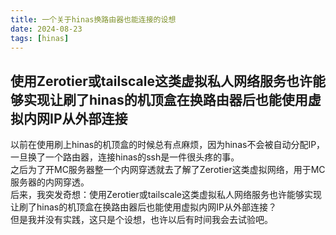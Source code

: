 ```yaml
---
title: 一个关于hinas换路由器也能连接的设想
date: 2024-08-23
tags: [hinas]
---
```

使用Zerotier或tailscale这类虚拟私人网络服务也许能够实现让刷了hinas的机顶盒在换路由器后也能使用虚拟内网IP从外部连接
---
以前在使用刷上hinas的机顶盒的时候总有点麻烦，因为hinas不会被自动分配IP，一旦换了一个路由器，连接hinas的ssh是一件很头疼的事。  
之后为了开MC服务器整一个内网穿透就去了解了Zerotier这类虚拟网络，用于MC服务器的内网穿透。  
后来，我突发奇想：使用Zerotier或tailscale这类虚拟私人网络服务也许能够实现让刷了hinas的机顶盒在换路由器后也能使用虚拟内网IP从外部连接？  
但是我并没有实践，这只是个设想，也许以后有时间我会去试验吧。